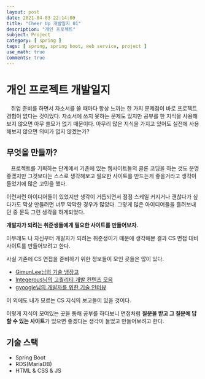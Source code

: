 ```yaml
---
layout: post
date: 2021-04-03 22:14:00
title: "Cheer Up 개발일지 01"
description: "개인 프로젝트"
subject: Project
category: [ spring ]
tags: [ spring, spring boot, web service, project ]
use_math: true
comments: true
---
```


# 개인 프로젝트 개발일지

&nbsp;&nbsp;&nbsp;취업 준비를 하면서 자소서를 쓸 때마다 항상 느끼는 한 가지 문제점이 바로 프로젝트 경험이 없다는 것이었다. 자소서에 쓰지 못하는 문제도 있지만 공부를 한 지식을 사용해보지 않으면 아무 쓸모가 없기 때문이다. 아무리 많은 지식을 가지고 있어도 실전에 사용해보지 않으면 의미가 없지 않겠는가?

## 무엇을 만들까?

&nbsp;&nbsp;&nbsp;프로젝트를 기획하는 단계에서 기존에 있는 웹사이트들의 클론 코딩을 하는 것도 분명 좋겠지만 그것보다는 스스로 생각해보고 필요한 사이트를 만드는게 좋을거라고 생각이 들었기에 많은 고민을 했다.

이런저런 아이디어들이 있었지만 생각이 거듭되면서 점점 스케일 커지거나 괜찮다가 싶다가도 막상 만들려면 너무 막막한 경우가 많았다. 그렇게 많은 아이디어들을 흘려보내던 중 문득 그런 생각을 하게되었다.

<b>개발자가 되려는 취준생들에게 필요한 사이트를 만들어보자.</b>

아무래도 나 자신부터 개발자가 되려는 취준생이기 때문에 생각해본 결과 CS 면접 대비 사이트를 만들어보려고 한다.

사실 기존에 CS 면접을 준비하기 위한 정보들이 모인 곳들은 많이 있다.

+ [GimunLee님의 기술 냉장고](https://github.com/GimunLee/tech-refrigerator)
+ [Integerous님의 고퀄리티 개발 컨텐츠 모음](https://github.com/Integerous/goQuality-dev-contents)
+ [gyoogle님의 개발자를 위한 기술 인터뷰](https://github.com/gyoogle/tech-interview-for-developer)

이 외에도 내가 모르는 CS 지식의 보고들이 있을 것이다.

이렇게 지식이 모여있는 곳을 통해 공부를 하다보니 면접처럼 <b>질문을 받고 그 질문에 답할 수 있는 사이트</b>가 있으면 좋겠다는 생각이 들었고 만들어보려고 한다.

## 기술 스택

+ Spring Boot
+ RDS(MariaDB)
+ HTML & CSS & JS
